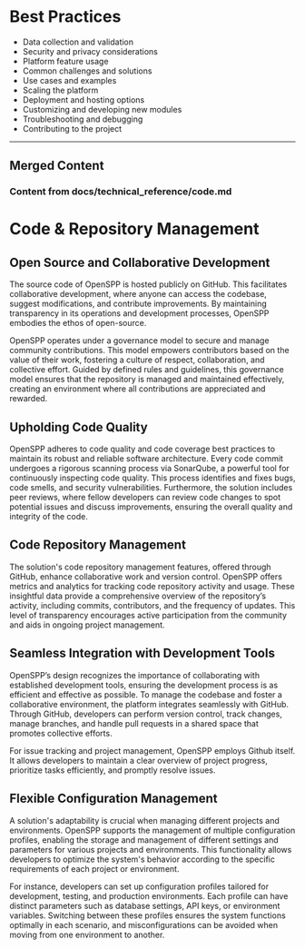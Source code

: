 # Best Practices

- Data collection and validation
- Security and privacy considerations
- Platform feature usage
- Common challenges and solutions
- Use cases and examples
- Scaling the platform
- Deployment and hosting options
- Customizing and developing new modules
- Troubleshooting and debugging
- Contributing to the project


---

## Merged Content



### Content from docs/technical_reference/code.md

# Code & Repository Management

## Open Source and Collaborative Development

The source code of OpenSPP is hosted publicly on GitHub. This facilitates collaborative development, where anyone can access the codebase, suggest modifications, and contribute improvements. By maintaining transparency in its operations and development processes, OpenSPP embodies the ethos of open-source.

OpenSPP operates under a governance model to secure and manage community contributions. This model empowers contributors based on the value of their work, fostering a culture of respect, collaboration, and collective effort. Guided by defined rules and guidelines, this governance model ensures that the repository is managed and maintained effectively, creating an environment where all contributions are appreciated and rewarded.

## Upholding Code Quality

OpenSPP adheres to code quality and code coverage best practices to maintain its robust and reliable software architecture. Every code commit undergoes a rigorous scanning process via SonarQube, a powerful tool for continuously inspecting code quality. This process identifies and fixes bugs, code smells, and security vulnerabilities. Furthermore, the solution includes peer reviews, where fellow developers can review code changes to spot potential issues and discuss improvements, ensuring the overall quality and integrity of the code.

## Code Repository Management

The solution's code repository management features, offered through GitHub, enhance collaborative work and version control. OpenSPP offers metrics and analytics for tracking code repository activity and usage. These insightful data provide a comprehensive overview of the repository’s activity, including commits, contributors, and the frequency of updates. This level of transparency encourages active participation from the community and aids in ongoing project management.

## Seamless Integration with Development Tools

OpenSPP’s design recognizes the importance of collaborating with established development tools, ensuring the development process is as efficient and effective as possible. To manage the codebase and foster a collaborative environment, the platform integrates seamlessly with GitHub. Through GitHub, developers can perform version control, track changes, manage branches, and handle pull requests in a shared space that promotes collective efforts.

For issue tracking and project management, OpenSPP employs Github itself. It allows developers to maintain a clear overview of project progress, prioritize tasks efficiently, and promptly resolve issues.

## Flexible Configuration Management

A solution's adaptability is crucial when managing different projects and environments. OpenSPP supports the management of multiple configuration profiles, enabling the storage and management of different settings and parameters for various projects and environments. This functionality allows developers to optimize the system's behavior according to the specific requirements of each project or environment.

For instance, developers can set up configuration profiles tailored for development, testing, and production environments. Each profile can have distinct parameters such as database settings, API keys, or environment variables. Switching between these profiles ensures the system functions optimally in each scenario, and misconfigurations can be avoided when moving from one environment to another.
